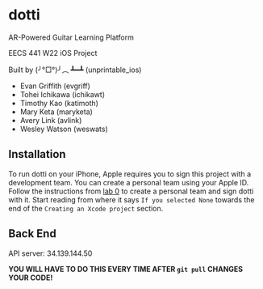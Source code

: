 # dotti
AR-Powered Guitar Learning Platform

EECS 441 W22 iOS Project

Built by (╯°□°)╯︵ ┻━┻ (unprintable_ios)
- Evan Griffith (evgriff)
- Tohei Ichikawa (ichikawt)
- Timothy Kao (katimoth)
- Mary Keta (maryketa)
- Avery Link (avlink)
- Wesley Watson (weswats)

## Installation
To run dotti on your iPhone, Apple requires you to sign this project with a development team. You can create a personal team using your Apple ID. Follow the instructions from [lab 0](https://eecs441.eecs.umich.edu/asns/lab0-swiftChatter#creating-an-xcode-project) to create a personal team and sign dotti with it. Start reading from where it says `If you selected None` towards the end of the `Creating an Xcode project` section.

## Back End
API server: 34.139.144.50

**YOU WILL HAVE TO DO THIS EVERY TIME AFTER `git pull` CHANGES YOUR CODE!**
